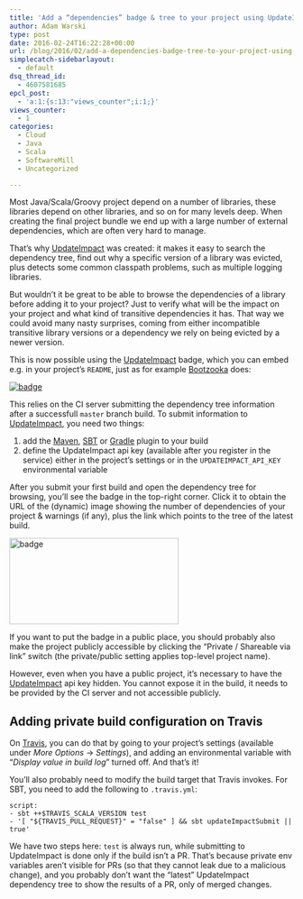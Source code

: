 ```yaml
---
title: 'Add a “dependencies” badge & tree to your project using UpdateImpact'
author: Adam Warski
type: post
date: 2016-02-24T16:22:28+00:00
url: /blog/2016/02/add-a-dependencies-badge-tree-to-your-project-using-updateimpact/
simplecatch-sidebarlayout:
  - default
dsq_thread_id:
  - 4607581685
epcl_post:
  - 'a:1:{s:13:"views_counter";i:1;}'
views_counter:
  - 1
categories:
  - Cloud
  - Java
  - Scala
  - SoftwareMill
  - Uncategorized

---
```

Most Java/Scala/Groovy project depend on a number of libraries, these libraries depend on other libraries, and so on for many levels deep. When creating the final project bundle we end up with a large number of external dependencies, which are often very hard to manage.

That&#8217;s why [UpdateImpact][1] was created: it makes it easy to search the dependency tree, find out why a specific version of a library was evicted, plus detects some common classpath problems, such as multiple logging libraries.

But wouldn&#8217;t it be great to be able to browse the dependencies of a library before adding it to your project? Just to verify what will be the impact on your project and what kind of transitive dependencies it has. That way we could avoid many nasty surprises, coming from either incompatible transitive library versions or a dependency we rely on being evicted by a newer version.

This is now possible using the [UpdateImpact][1] badge, which you can embed e.g. in your project&#8217;s `README`, just as for example [Bootzooka][2] does:

<a href="https://app.updateimpact.com/latest/634276070333485056/bootzooka" rel="attachment"><img decoding="async" src="https://app.updateimpact.com/badge/634276070333485056/bootzooka.svg?config=compile" alt="badge" class="aligncenter size-medium" /></a>

This relies on the CI server submitting the dependency tree information after a successfull `master` branch build. To submit information to [UpdateImpact][1], you need two things:

  1. add the [Maven][3], [SBT][4] or [Gradle][5] plugin to your build
  2. define the UpdateImpact api key (available after you register in the service) either in the project’s settings or in the `UPDATEIMPACT_API_KEY` environmental variable

After you submit your first build and open the dependency tree for browsing, you&#8217;ll see the badge in the top-right corner. Click it to obtain the URL of the (dynamic) image showing the number of dependencies of your project & warnings (if any), plus the link which points to the tree of the latest build.

<a href="http://www.warski.org/blog/2016/02/add-a-dependencies-badge-tree-to-your-project-using-updateimpact/badge/" rel="attachment wp-att-1651"><img loading="lazy" decoding="async" src="http://www.warski.org/blog/wp-content/uploads/2016/02/badge-300x153.png" alt="badge" width="300" height="153" class="aligncenter size-medium wp-image-1651" srcset="https://www.warski.org/blog/wp-content/uploads/2016/02/badge-300x153.png 300w, https://www.warski.org/blog/wp-content/uploads/2016/02/badge-255x130.png 255w, https://www.warski.org/blog/wp-content/uploads/2016/02/badge-768x391.png 768w, https://www.warski.org/blog/wp-content/uploads/2016/02/badge-1024x521.png 1024w, https://www.warski.org/blog/wp-content/uploads/2016/02/badge-210x107.png 210w, https://www.warski.org/blog/wp-content/uploads/2016/02/badge.png 1482w" sizes="(max-width: 300px) 100vw, 300px" /></a>

If you want to put the badge in a public place, you should probably also make the project publicly accessible by clicking the &#8220;Private / Shareable via link&#8221; switch (the private/public setting applies top-level project name).

However, even when you have a public project, it’s necessary to have the [UpdateImpact][1] api key hidden. You cannot expose it in the build, it needs to be provided by the CI server and not accessible publicly.

## Adding private build configuration on Travis

On [Travis][6], you can do that by going to your project’s settings (available under _More Options_ -> _Settings_), and adding an environmental variable with &#8220;_Display value in build log_&#8221; turned off. And that’s it!

You&#8217;ll also probably need to modify the build target that Travis invokes. For SBT, you need to add the following to `.travis.yml`:

    script:
    - sbt ++$TRAVIS_SCALA_VERSION test
    - '[ "${TRAVIS_PULL_REQUEST}" = "false" ] && sbt updateImpactSubmit || true'
    

We have two steps here: `test` is always run, while submitting to UpdateImpact is done only if the build isn&#8217;t a PR. That&#8217;s because private env variables aren&#8217;t visible for PRs (so that they cannot leak due to a malicious change), and you probably don&#8217;t want the &#8220;latest&#8221; UpdateImpact dependency tree to show the results of a PR, only of merged changes.

 [1]: https://app.updateimpact.com
 [2]: https://github.com/softwaremill/bootzooka
 [3]: https://app.updateimpact.com/buildtool/maven
 [4]: https://app.updateimpact.com/buildtool/sbt
 [5]: https://app.updateimpact.com/buildtool/gradle
 [6]: https://travis-ci.org
